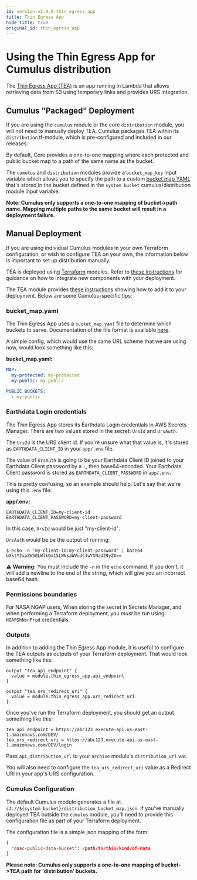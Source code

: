 ```yaml
---
id: version-v2.0.0-thin_egress_app
title: Thin Egress App
hide_title: true
original_id: thin_egress_app
---
```


# Using the Thin Egress App for Cumulus distribution

The [Thin Egress App (TEA)](https://github.com/asfadmin/thin-egress-app) is an app running in Lambda that allows retrieving data from S3 using temporary links and provides URS integration.

## Cumulus "Packaged" Deployment

If you are using the `cumulus` module or the core `distribution` module, you will not need to manually deploy TEA. Cumulus packages TEA within its `distribution` tf-module, which is pre-configured and included in our releases.

By default, Core provides a one-to-one mapping where each protected and public bucket map to a path of the same name as the bucket.

The `cumulus` and `distribution` modules provide a `bucket_map_key` input variable which allows you to specify the path to a custom [bucket map YAML](https://github.com/asfadmin/thin-egress-app#buckets-and-bucket-map) that's stored in the bucket defined in the `system bucket` cumulus/distribution module input variable.

**Note: Cumulus only supports a one-to-one mapping of bucket->path name. Mapping multiple paths to the same bucket will result in a deployment failure.**

## Manual Deployment

If you are using individual Cumulus modules in your own Terraform configuration, or wish to configure TEA on your own, the information below is important to set up distribution manually.

TEA is deployed using [Terraform](https://terraform.io) modules. Refer to [these instructions](./components) for guidance on how to integrate new components with your deployment.

The TEA module provides [these instructions](https://github.com/asfadmin/thin-egress-app/blob/devel/NGAP-DEPLOY-README.MD)
showing how to add it to your deployment. Below are some Cumulus-specific tips:

### bucket_map.yaml

The Thin Egress App uses a `bucket_map.yaml` file to determine which buckets to
serve. Documentation of the file format is available [here](https://github.com/asfadmin/thin-egress-app#bucket-map).

A simple config, which would use the same URL scheme that we are using now,
would look something like this:

**bucket_map.yaml:**

```yaml
MAP:
  my-protected: my-protected
  my-public: my-public

PUBLIC_BUCKETS:
  - my-public
```

### Earthdata Login credentials

The Thin Egress App stores its Earthdata Login credentials in AWS Secrets
Manager. There are two values stored in the secret: `UrsId` and `UrsAuth`.

The `UrsId` is the URS client id. If you're unsure what that value is, it's
stored as `EARTHDATA_CLIENT_ID` in your `app/.env` file.

The value of `UrsAuth` is going to be your Earthdata Client ID joined to your
Earthdata Client password by a `:`, then base64-encoded. Your Earthdata Client
password is stored as `EARTHDATA_CLIENT_PASSWORD` in `app/.env`.

This is pretty confusing, so an example should help. Let's say that we're using
this `.env` file:

**app/.env:**

```shell
EARTHDATA_CLIENT_ID=my-client-id
EARTHDATA_CLIENT_PASSWORD=my-client-password
```

In this case, `UrsId` would be just "my-client-id".

`UrsAuth` would be be the output of running:

```shell
$ echo -n 'my-client-id:my-client-password' | base64
bXktY2xpZW50LWlkOm15LWNsaWVudC1wYXNzd29yZA==
```

⚠️ **Warning:** You must include the `-n` in the `echo` command. If you don't,
it will add a newline to the end of the string, which will give you an incorrect
base64 hash.

### Permissions boundaries

For NASA NGAP users, When storing the secret in Secrets Manager, and when
performing a Terraform deployment, you _must_ be run using `NGAPShNonProd`
credentials.

### Outputs

In addition to adding the Thin Egress App module, it is useful to configure the
TEA outputs as outputs of your Terraform deployment. That would look something
like this:

```hcl
output "tea_api_endpoint" {
  value = module.thin_egress_app.api_endpoint
}

output "tea_urs_redirect_uri" {
  value = module.thin_egress_app.urs_redirect_uri
}
```

Once you've run the Terraform deployment, you should get an output something
like this:

```text
tea_api_endpoint = https://abc123.execute-api.us-east-1.amazonaws.com/DEV/
tea_urs_redirect_uri = https://abc123.execute-api.us-east-1.amazonaws.com/DEV/login
```

Pass `api_distribution_url` to your `archive` module's `distribution_url` var.

You will also need to configure the `tea_urs_redirect_uri` value as a Redirect
URI in your app's URS configuration.

### Cumulus Configuration

The default Cumulus module generates a file at `s3://${system_bucket}/distribution_bucket_map.json`. If you've manually deployed TEA outside the `cumulus` module, you'll need to provide this configuration file as part of your Terraform deployment.

The configuration file is a simple json mapping of the form:

```json
{
  "daac-public-data-bucket": /path/to/this/kind/of/data
}
```

 **Please note: Cumulus only supports a one-to-one mapping of bucket->TEA path for 'distribution' buckets.**
